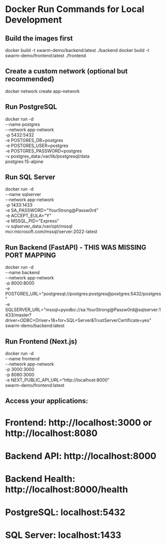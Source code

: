 # Docker Run Commands for Local Development

## Build the images first
docker build -t swarm-demo/backend:latest ./backend
docker build -t swarm-demo/frontend:latest ./frontend

## Create a custom network (optional but recommended)
docker network create app-network

## Run PostgreSQL
docker run -d \
  --name postgres \
  --network app-network \
  -p 5432:5432 \
  -e POSTGRES_DB=postgres \
  -e POSTGRES_USER=postgres \
  -e POSTGRES_PASSWORD=postgres \
  -v postgres_data:/var/lib/postgresql/data \
  postgres:15-alpine

## Run SQL Server
docker run -d \
  --name sqlserver \
  --network app-network \
  -p 1433:1433 \
  -e SA_PASSWORD="YourStrong@Passw0rd" \
  -e ACCEPT_EULA="Y" \
  -e MSSQL_PID="Express" \
  -v sqlserver_data:/var/opt/mssql \
  mcr.microsoft.com/mssql/server:2022-latest

## Run Backend (FastAPI) - THIS WAS MISSING PORT MAPPING
docker run -d \
  --name backend \
  --network app-network \
  -p 8000:8000 \
  -e POSTGRES_URL="postgresql://postgres:postgres@postgres:5432/postgres" \
  -e SQLSERVER_URL="mssql+pyodbc://sa:YourStrong@Passw0rd@sqlserver:1433/master?driver=ODBC+Driver+18+for+SQL+Server&TrustServerCertificate=yes" \
  swarm-demo/backend:latest

## Run Frontend (Next.js)
docker run -d \
  --name frontend \
  --network app-network \
  -p 3000:3000 \
  -p 8080:3000 \
  -e NEXT_PUBLIC_API_URL="http://localhost:8000" \
  swarm-demo/frontend:latest

## Access your applications:
# Frontend: http://localhost:3000 or http://localhost:8080
# Backend API: http://localhost:8000
# Backend Health: http://localhost:8000/health
# PostgreSQL: localhost:5432
# SQL Server: localhost:1433